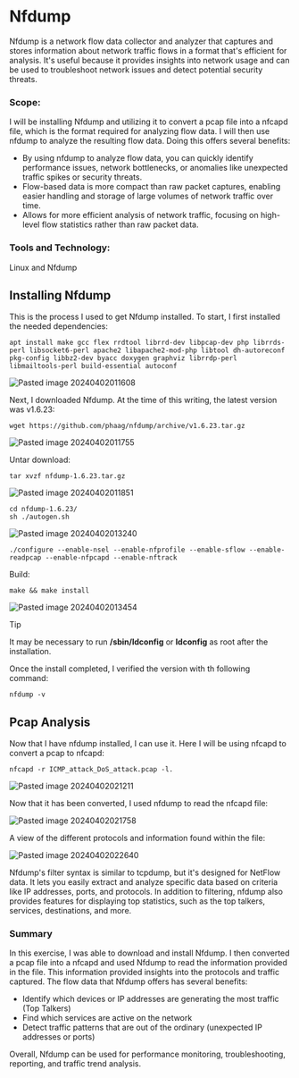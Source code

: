 # Nfdump

Nfdump is a network flow data collector and analyzer that captures and stores information about network traffic flows in a format that's efficient for analysis. It's useful because it provides insights into network usage and can be used to troubleshoot network issues and detect potential security threats.

### Scope:

I will be installing Nfdump and utilizing it to convert a pcap file into a nfcapd file, which is the format required for analyzing flow data. I will then use nfdump to analyze the resulting flow data. Doing this offers several benefits:

+ By using nfdump to analyze flow data, you can quickly identify performance issues, network bottlenecks, or anomalies like unexpected traffic spikes or security threats.
+ Flow-based data is more compact than raw packet captures, enabling easier handling and storage of large volumes of network traffic over time.
+ Allows for more efficient analysis of network traffic, focusing on high-level flow statistics rather than raw packet data.

### Tools and Technology:
Linux and Nfdump

## Installing Nfdump

This is the process I used to get Nfdump installed. To start, I first installed the needed dependencies:

```
apt install make gcc flex rrdtool librrd-dev libpcap-dev php librrds-perl libsocket6-perl apache2 libapache2-mod-php libtool dh-autoreconf pkg-config libbz2-dev byacc doxygen graphviz librrdp-perl libmailtools-perl build-essential autoconf
```

![Pasted image 20240402011608](https://github.com/lm3nitro/Projects/assets/55665256/3be383d0-f17a-4ce8-84db-07f4717ced61)

Next, I downloaded Nfdump. At the time of this writing, the latest version was v1.6.23:

```
wget https://github.com/phaag/nfdump/archive/v1.6.23.tar.gz
```

![Pasted image 20240402011755](https://github.com/lm3nitro/Projects/assets/55665256/5fa026b7-c2df-4af8-a29a-894cec1f0c8e)

Untar download:

```
tar xvzf nfdump-1.6.23.tar.gz

```
![Pasted image 20240402011851](https://github.com/lm3nitro/Projects/assets/55665256/3f4f0c07-a74b-45bb-9aa7-46306bf4872f)

```
cd nfdump-1.6.23/  
sh ./autogen.sh  
```

![Pasted image 20240402013240](https://github.com/lm3nitro/Projects/assets/55665256/1e642a35-6516-41b0-aebf-0493b1240553)


```
./configure --enable-nsel --enable-nfprofile --enable-sflow --enable-readpcap --enable-nfpcapd --enable-nftrack  
```

Build:

```
make && make install
```

![Pasted image 20240402013454](https://github.com/lm3nitro/Projects/assets/55665256/a307952d-c493-49fd-904c-477504a2e6bf)

> [!TIP]
> It may be necessary to run **/sbin/ldconfig** or **ldconfig** as root after the installation.

Once the install completed, I verified the version with th following command:

```
nfdump -v
```

## Pcap Analysis

Now that I have nfdump installed, I can use it. Here I will be using nfcapd to convert a pcap to nfcapd:

```
nfcapd -r ICMP_attack_DoS_attack.pcap -l.
```

![Pasted image 20240402021211](https://github.com/lm3nitro/Projects/assets/55665256/4c2aaef2-ed14-4e4f-b0e1-37a715e88a58)

Now that it has been converted, I used nfdump to read the nfcapd file: 

![Pasted image 20240402021758](https://github.com/lm3nitro/Projects/assets/55665256/cea98049-d3bf-4355-b064-41bc7ee5f66d)

A view of the different protocols and information found within the file:

![Pasted image 20240402022640](https://github.com/lm3nitro/Projects/assets/55665256/5effc527-e197-4202-b838-ff46bdd609f6)

Nfdump's filter syntax is similar to tcpdump, but it's designed for NetFlow data. It lets you easily extract and analyze specific data based on criteria like IP addresses, ports, and protocols. In addition to filtering, nfdump also provides features for displaying top statistics, such as the top talkers, services, destinations, and more.

### Summary

In this exercise, I was able to download and install Nfdump. I then converted a pcap file into a nfcapd and used Nfdump to read the information provided in the file. This information provided insights into the protocols and traffic captured. The flow data that Nfdump offers has several benefits:

+ Identify which devices or IP addresses are generating the most traffic (Top Talkers)
+ Find which services are active on the network
+ Detect traffic patterns that are out of the ordinary (unexpected IP addresses or ports)

Overall, Nfdump can be used for performance monitoring, troubleshooting, reporting, and traffic trend analysis. 


